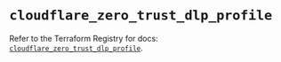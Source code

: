 # `cloudflare_zero_trust_dlp_profile`

Refer to the Terraform Registry for docs: [`cloudflare_zero_trust_dlp_profile`](https://registry.terraform.io/providers/cloudflare/cloudflare/4.49.0/docs/resources/zero_trust_dlp_profile).
